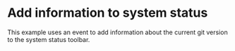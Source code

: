 # Add information to system status

This example uses an event to add information about the 
current git version to the system status toolbar.
